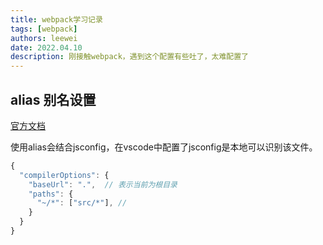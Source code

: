 ```yaml
---
title: webpack学习记录
tags: [webpack]
authors: leewei
date: 2022.04.10
description: 刚接触webpack，遇到这个配置有些吐了，太难配置了
---
```




## alias 别名设置

[官方文档](https://webpack.js.org/configuration/resolve/)

使用alias会结合jsconfig，在vscode中配置了jsconfig是本地可以识别该文件。

```js
{
  "compilerOptions": {  
    "baseUrl": ".",  // 表示当前为根目录
    "paths": {    
      "~/*": ["src/*"], // 
    }
  }
}
```

